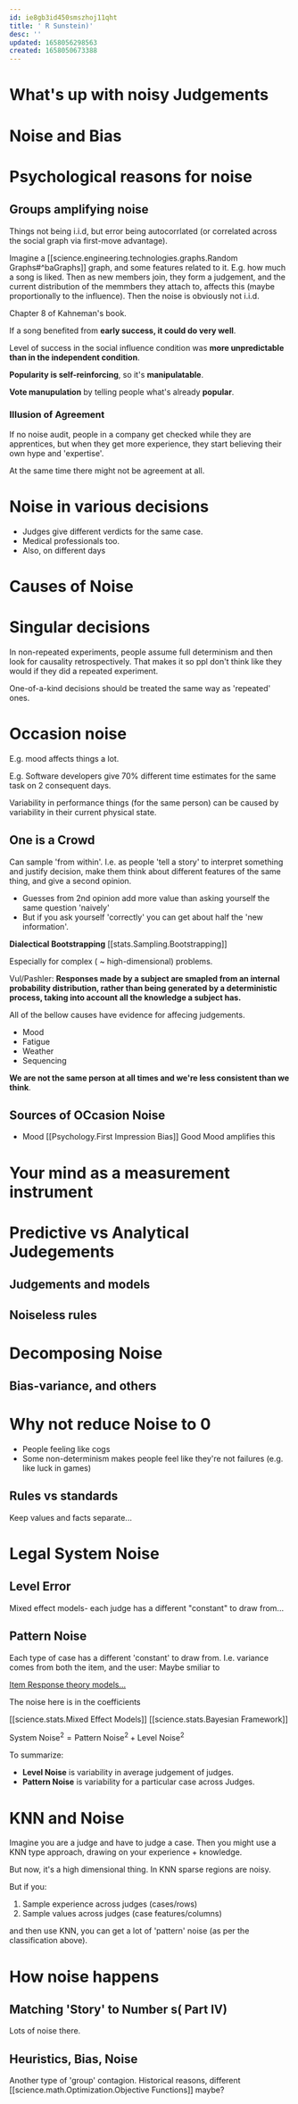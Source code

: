 ```yaml
---
id: ie8gb3id450smszhoj11qht
title: ' R Sunstein)'
desc: ''
updated: 1658056298563
created: 1658050673388
---
```


# What's up with noisy Judgements

# Noise and Bias

# Psychological reasons for noise

## Groups amplifying noise

Things not being i.i.d, but error being autocorrlated (or correlated across the social graph via first-move advantage).

Imagine a [[science.engineering.technologies.graphs.Random Graphs#^baGraphs]] graph, and some features related to it.
E.g. how much a song is liked. Then as new members join, they form a judgement, and the current distribution of the
memmbers they attach to, affects this (maybe proportionally to the influence).
Then the noise is obviously not i.i.d.

Chapter 8 of Kahneman's book.


If a song benefited from **early success, it could do very well**. 


Level of success in the social influence condition was **more unpredictable than in the independent condition**.

**Popularity is self-reinforcing**, so it's **manipulatable**.

**Vote manupulation** by telling people what's already **popular**.

### Illusion of Agreement

If no noise audit, people in a company get checked while they are apprentices, but
when they get more experience, they start believing their own hype and 'expertise'.

At the same time there might not be agreement at all.

# Noise in various decisions 

* Judges give different verdicts for the same case.
* Medical professionals too.
* Also, on different days


# Causes of Noise


# Singular decisions

In non-repeated experiments, people assume full determinism and then look for causality retrospectively.
That makes it so ppl don't think like they would if they did a repeated experiment.

One-of-a-kind decisions should be treated the same way as 'repeated' ones.


# Occasion noise

E.g. mood affects things a lot.

E.g. Software developers give 70% different time estimates for the same task on 2 consequent days.

Variability in performance things (for the same person) can be caused by variability in their current physical state.

## One is a Crowd

Can sample 'from within'.
I.e. as people 'tell a story' to interpret something and justify decision, make them think about different features of the same thing, and give a second opinion.

* Guesses from 2nd opinion add more value than asking yourself the same question 'naively'
* But if you ask yourself 'correctly' you can get about half the 'new information'.

__Dialectical Bootstrapping__
[[stats.Sampling.Bootstrapping]]


Especially for complex ( ~ high-dimensional) problems.

Vul/Pashler:
__Responses made by a subject are smapled from an internal probability distribution, rather than being generated 
by a deterministic process, taking into account all the knowledge a subject has.__


All of the bellow causes have evidence for affecing judgements.
* Mood
* Fatigue
* Weather 
* Sequencing

**We are not the same person at all times and we're less consistent than we think**.


##


## Sources of OCcasion Noise

* Mood
  [[Psychology.First Impression Bias]] Good Mood amplifies this



# Your mind as a measurement instrument



# Predictive vs Analytical Judegements

## Judgements and models
## Noiseless rules


# Decomposing Noise

## Bias-variance, and others



# Why not reduce Noise to 0

* People feeling like cogs
* Some non-determinism makes people feel like they're not failures (e.g. like luck in games)
## Rules vs standards


Keep values and facts separate...


# Legal System Noise

## Level Error
Mixed effect models- each judge has a different "constant" to draw from...

## Pattern Noise

Each type of case has a different 'constant' to draw from.
I.e. variance comes from both the item, and the user:
Maybe smiliar to

[Item Response theory models...](https://mc-stan.org/docs/stan-users-guide/item-response-models.html)

The noise here is in the coefficients

[[science.stats.Mixed Effect Models]]
[[science.stats.Bayesian Framework]]

$\text{System Noise}^2=\text{Pattern Noise}^2+\text{Level Noise}^2$

To summarize:

* __Level Noise__ is variability in average judgement of judges.
* __Pattern Noise__ is variability for a particular case across Judges.



# KNN and Noise

Imagine you are a judge and have to judge a case.
Then you might use a KNN type approach, drawing on your experience + knowledge.

But now, it's a high dimensional thing.
In KNN sparse regions are noisy.

But if you:
1. Sample experience across judges (cases/rows)
2. Sample values across judges (case features/columns)

and then use KNN, you can get a lot of 'pattern' noise (as per the classification above).




# How noise happens

## Matching 'Story' to Number s( Part IV)

Lots of noise there.

## Heuristics, Bias, Noise

Another type of 'group' contagion.
Historical reasons, different [[science.math.Optimization.Objective Functions]] maybe?



##

